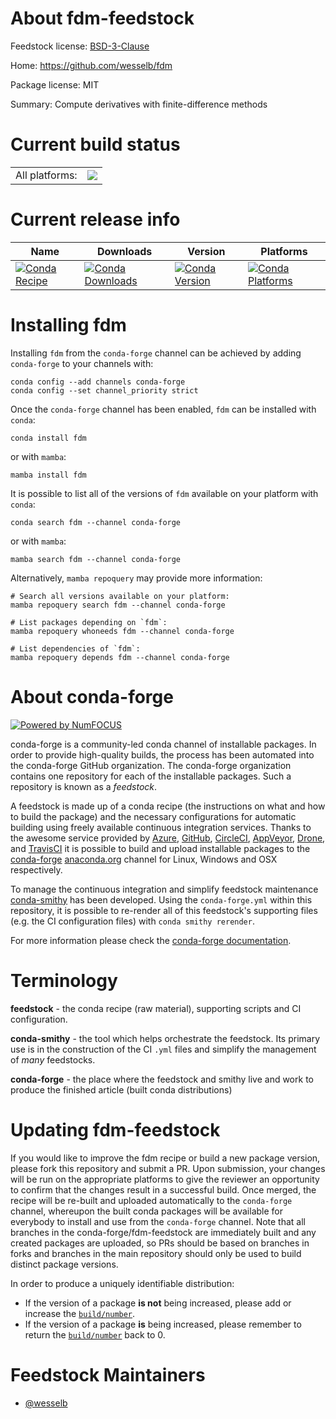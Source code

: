 About fdm-feedstock
===================

Feedstock license: [BSD-3-Clause](https://github.com/conda-forge/fdm-feedstock/blob/main/LICENSE.txt)

Home: https://github.com/wesselb/fdm

Package license: MIT

Summary: Compute derivatives with finite-difference methods

Current build status
====================


<table><tr><td>All platforms:</td>
    <td>
      <a href="https://dev.azure.com/conda-forge/feedstock-builds/_build/latest?definitionId=22514&branchName=main">
        <img src="https://dev.azure.com/conda-forge/feedstock-builds/_apis/build/status/fdm-feedstock?branchName=main">
      </a>
    </td>
  </tr>
</table>

Current release info
====================

| Name | Downloads | Version | Platforms |
| --- | --- | --- | --- |
| [![Conda Recipe](https://img.shields.io/badge/recipe-fdm-green.svg)](https://anaconda.org/conda-forge/fdm) | [![Conda Downloads](https://img.shields.io/conda/dn/conda-forge/fdm.svg)](https://anaconda.org/conda-forge/fdm) | [![Conda Version](https://img.shields.io/conda/vn/conda-forge/fdm.svg)](https://anaconda.org/conda-forge/fdm) | [![Conda Platforms](https://img.shields.io/conda/pn/conda-forge/fdm.svg)](https://anaconda.org/conda-forge/fdm) |

Installing fdm
==============

Installing `fdm` from the `conda-forge` channel can be achieved by adding `conda-forge` to your channels with:

```
conda config --add channels conda-forge
conda config --set channel_priority strict
```

Once the `conda-forge` channel has been enabled, `fdm` can be installed with `conda`:

```
conda install fdm
```

or with `mamba`:

```
mamba install fdm
```

It is possible to list all of the versions of `fdm` available on your platform with `conda`:

```
conda search fdm --channel conda-forge
```

or with `mamba`:

```
mamba search fdm --channel conda-forge
```

Alternatively, `mamba repoquery` may provide more information:

```
# Search all versions available on your platform:
mamba repoquery search fdm --channel conda-forge

# List packages depending on `fdm`:
mamba repoquery whoneeds fdm --channel conda-forge

# List dependencies of `fdm`:
mamba repoquery depends fdm --channel conda-forge
```


About conda-forge
=================

[![Powered by
NumFOCUS](https://img.shields.io/badge/powered%20by-NumFOCUS-orange.svg?style=flat&colorA=E1523D&colorB=007D8A)](https://numfocus.org)

conda-forge is a community-led conda channel of installable packages.
In order to provide high-quality builds, the process has been automated into the
conda-forge GitHub organization. The conda-forge organization contains one repository
for each of the installable packages. Such a repository is known as a *feedstock*.

A feedstock is made up of a conda recipe (the instructions on what and how to build
the package) and the necessary configurations for automatic building using freely
available continuous integration services. Thanks to the awesome service provided by
[Azure](https://azure.microsoft.com/en-us/services/devops/), [GitHub](https://github.com/),
[CircleCI](https://circleci.com/), [AppVeyor](https://www.appveyor.com/),
[Drone](https://cloud.drone.io/welcome), and [TravisCI](https://travis-ci.com/)
it is possible to build and upload installable packages to the
[conda-forge](https://anaconda.org/conda-forge) [anaconda.org](https://anaconda.org/)
channel for Linux, Windows and OSX respectively.

To manage the continuous integration and simplify feedstock maintenance
[conda-smithy](https://github.com/conda-forge/conda-smithy) has been developed.
Using the ``conda-forge.yml`` within this repository, it is possible to re-render all of
this feedstock's supporting files (e.g. the CI configuration files) with ``conda smithy rerender``.

For more information please check the [conda-forge documentation](https://conda-forge.org/docs/).

Terminology
===========

**feedstock** - the conda recipe (raw material), supporting scripts and CI configuration.

**conda-smithy** - the tool which helps orchestrate the feedstock.
                   Its primary use is in the construction of the CI ``.yml`` files
                   and simplify the management of *many* feedstocks.

**conda-forge** - the place where the feedstock and smithy live and work to
                  produce the finished article (built conda distributions)


Updating fdm-feedstock
======================

If you would like to improve the fdm recipe or build a new
package version, please fork this repository and submit a PR. Upon submission,
your changes will be run on the appropriate platforms to give the reviewer an
opportunity to confirm that the changes result in a successful build. Once
merged, the recipe will be re-built and uploaded automatically to the
`conda-forge` channel, whereupon the built conda packages will be available for
everybody to install and use from the `conda-forge` channel.
Note that all branches in the conda-forge/fdm-feedstock are
immediately built and any created packages are uploaded, so PRs should be based
on branches in forks and branches in the main repository should only be used to
build distinct package versions.

In order to produce a uniquely identifiable distribution:
 * If the version of a package **is not** being increased, please add or increase
   the [``build/number``](https://docs.conda.io/projects/conda-build/en/latest/resources/define-metadata.html#build-number-and-string).
 * If the version of a package **is** being increased, please remember to return
   the [``build/number``](https://docs.conda.io/projects/conda-build/en/latest/resources/define-metadata.html#build-number-and-string)
   back to 0.

Feedstock Maintainers
=====================

* [@wesselb](https://github.com/wesselb/)

